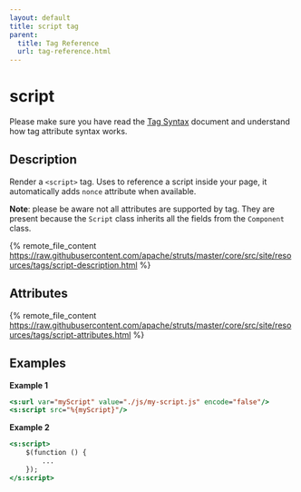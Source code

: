 ```yaml
---
layout: default
title: script tag
parent:
  title: Tag Reference
  url: tag-reference.html
---
```


# script

Please make sure you have read the [Tag Syntax](tag-syntax) document and understand how tag attribute syntax works.

## Description

Render a `<script>` tag. Uses to reference a script inside your page, it automatically adds `nonce` attribute when available.

**Note**: please be aware not all attributes are supported by tag. They are present because the `Script` class inherits
all the fields from the `Component` class.   

{% remote_file_content https://raw.githubusercontent.com/apache/struts/master/core/src/site/resources/tags/script-description.html %}

## Attributes

{% remote_file_content https://raw.githubusercontent.com/apache/struts/master/core/src/site/resources/tags/script-attributes.html %}

## Examples

**Example 1**

```jsp
<s:url var="myScript" value="./js/my-script.js" encode="false"/>
<s:script src="%{myScript}"/>
```

**Example 2**

```jsp
<s:script>
    $(function () {
        ...
    });
</s:script>
```
